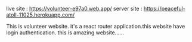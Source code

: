 live site : https://volunteer-e97a0.web.app/
server site : https://peaceful-atoll-11025.herokuapp.com/

This is volunteer website. it's a react router application.this website have login authentication.
this is amazing website...... 
